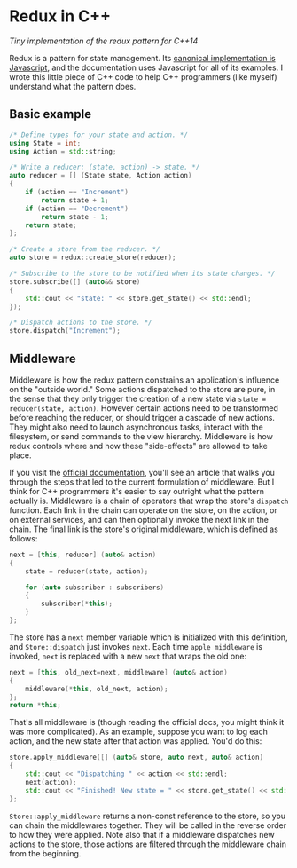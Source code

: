 # Redux in C++
_Tiny implementation of the redux pattern for C++14_

Redux is a pattern for state management. Its [canonical implementation is Javascript](https://redux.js.org), and the documentation uses Javascript for all of its examples. I wrote this little piece of C++ code to help C++ programmers (like myself) understand what the pattern does.


## Basic example
```C++
/* Define types for your state and action. */
using State = int;
using Action = std::string;

/* Write a reducer: (state, action) -> state. */
auto reducer = [] (State state, Action action)
{
    if (action == "Increment")
        return state + 1;
    if (action == "Decrement")
        return state - 1;
    return state;
};

/* Create a store from the reducer. */
auto store = redux::create_store(reducer);

/* Subscribe to the store to be notified when its state changes. */
store.subscribe([] (auto&& store)
{
    std::cout << "state: " << store.get_state() << std::endl;
});

/* Dispatch actions to the store. */
store.dispatch("Increment");
```


## Middleware
Middleware is how the redux pattern constrains an application's influence on the "outside world." Some actions dispatched to the store are pure, in the sense that they only trigger the creation of a new state via `state = reducer(state, action)`. However certain actions need to be transformed before reaching the reducer, or should trigger a cascade of new actions. They might also need to launch asynchronous tasks, interact with the filesystem, or send commands to the view hierarchy. Middleware is how redux controls where and how these "side-effects" are allowed to take place.

If you visit the [official documentation](https://redux.js.org/advanced/middleware#middleware), you'll see an article that walks you through the steps that led to the current formulation of middleware. But I think for C++ programmers it's easier to say outright what the pattern actually is. Middleware is a chain of operators that wrap the store's `dispatch` function. Each link in the chain can operate on the store, on the action, or on external services, and can then optionally invoke the next link in the chain. The final link is the store's original middleware, which is defined as follows:

```C++
next = [this, reducer] (auto& action)
{
    state = reducer(state, action);

    for (auto subscriber : subscribers)
    {
        subscriber(*this);
    }
};
```

The store has a `next` member variable which is initialized with this definition, and `Store::dispatch` just invokes `next`. Each time `apple_middleware` is invoked, `next` is replaced with a new `next` that wraps the old one:

```C++
next = [this, old_next=next, middleware] (auto& action)
{
    middleware(*this, old_next, action);
};
return *this;
```

That's all middleware is (though reading the official docs, you might think it was more complicated). As an example, suppose you want to log each action, and the new state after that action was applied. You'd do this:

```C++
store.apply_middleware([] (auto& store, auto next, auto& action)
{
    std::cout << "Dispatching " << action << std::endl;
    next(action);
    std::cout << "Finished! New state = " << store.get_state() << std::endl;
};
```

`Store::apply_middleware` returns a non-const reference to the store, so you can chain the middlewares together. They will be called in the reverse order to how they were applied. Note also that if a middleware dispatches new actions to the store, those actions are filtered through the middleware chain from the beginning.
